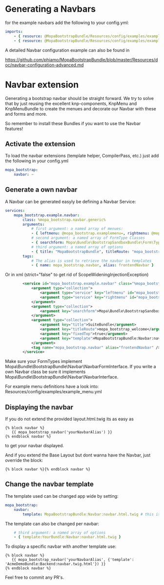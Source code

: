 Generating a Navbars
====================

for the example navbars add the following to your config.yml:

``` yaml
imports:
    - { resource: @MopaBootstrapBundle/Resources/config/examples/example_menu.yml }
    - { resource: @MopaBootstrapBundle/Resources/config/examples/example_navbar.yml }
```
A detailed Navbar configuration example can also be found in

https://github.com/phiamo/MopaBootstrapBundle/blob/master/Resources/doc/navbar-configuration-advanced.md

# Navbar extension

Generating a bootstrap navbar should be straight forward.
We try to solve that by just reusing the excellent knp-components, KnpMenu and KnpMenuBundle to create the menues and decorate our Navbar with these and forms and more.

So remember to install these Bundles if you want to use the Navbar features!

## Activate the extension

To load the navbar extensions (template helper, CompilerPass, etc.) just add the following in your config.yml

``` yaml
mopa_bootstrap:
    navbar: ~
```

## Generate a own navbar

A Navbar can be generated easyly be defining a Navbar Service:

``` yaml
services:
    mopa_bootstrap.example.navbar:
        class: %mopa_bootstrap.navbar.generic%
        arguments:
            # first argument: a named array of menues:
            - { leftmenu: @mopa_bootstrap.examplemenu=, rightmenu: @mopa_bootstrap.exampledropdown= }
            # second argument: a named array of FormType Classes  
            - { searchform: Mopa\Bundle\BootstrapSandboxBundle\Form\Type\ExampleSearchFormType }
            # third argument: a named array of options
            - { title: "MopaBootstrapBundle", titleRoute: "mopa_bootstrap_welcome", titleRouteParams: [foo: bar ], fixedTop: true, template:MopaBootstrapBundle:Navbar:navbar.html.twig }
        tags:
            # The alias is used to retrieve the navbar in templates
            - { name: mopa_bootstrap.navbar, alias: frontendNavbar }
```

Or in xml (strict="false" to get rid of ScopeWideningInjectionException)
``` xml
        <service id="mopa_bootstrap.example.navbar" class="%mopa_bootstrap.navbar.generic%">
            <argument type="collection">
                <argument type="service" key="leftmenu" id="mopa_bootstrap.examplemenu" strict="false" />
                <argument type="service" key="rightmenu" id="mopa_bootstrap.exampledropdown"  strict="false" />
            </argument>
            <argument type="collection">
                <argument key="searchform">Mopa\Bundle\BootstrapSandboxBundle\Form\Type\ExampleSearchFormType</argument>
            </argument>
            <argument type="collection">
                <argument key="title">SuiteBundle</argument>
                <argument key="titleRoute">mopa_bootstrap_welcome</argument>
                <argument key="fixedTop">true</argument>
                <argument key="template">MopaBootstrapBundle:Navbar:navbar.html.twig</argument>
            </argument>
            <tag name="mopa_bootstrap.navbar" alias="frontendNavbar" />
        </service>
```

Make sure your FormTypes implement Mopa\Bundle\BootstrapBundle\Navbar\NavbarFormInterface.
If you write a own Navbar class be sure it implements Mopa\Bundle\BootstrapBundle\Navbar\NavbarInterface.

For example menu definitions have a look into:  
Resources/config/examples/example_menu.yml

## Displaying the navbar

If you do not extend the provided layout.html.twig its as easy as

``` jinja
{% block navbar %}
   {{ mopa_bootstrap_navbar('yourNavbarAlias') }}
{% endblock navbar %}
```

to get your navbar displayed.

And if you extend the Base Layout but dont wanna have the Navbar, just override the block:

``` jinja
{% block navbar %}{% endblock navbar %}
```

## Change the navbar template

The template used can be changed app wide by setting:

``` yaml
mopa_bootstrap:
    navbar:
        template: MopaBootstrapBundle:Navbar:navbar.html.twig # this is the default template
```

The template can also be changed per navbar:

``` yaml
    # third argument: a named array of options
    - { template:YourBundle:Navbar:navbar.html.twig }
```

To display a specific navbar with another template use:

``` jinja
{% block navbar %}
   {{ mopa_bootstrap_navbar('yourNavbarAlias', {'template': 'AcmeDemoBundle:Backend:navbar.twig.html'}) }}
{% endblock navbar %}
```

Feel free to commit any PR's.
